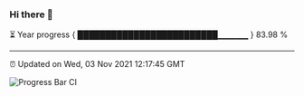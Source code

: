 ### Hi there 👋

⏳ Year progress { █████████████████████████▁▁▁▁▁ } 83.98 %

---

⏰ Updated on Wed, 03 Nov 2021 12:17:45 GMT

![Progress Bar CI](https://github.com/liununu/liununu/workflows/Progress%20Bar%20CI/badge.svg)
